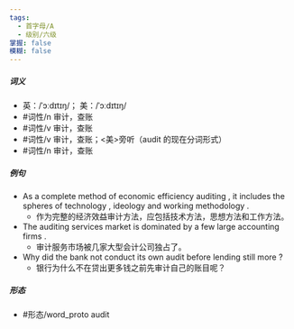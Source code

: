 ```yaml
---
tags:
  - 首字母/A
  - 级别/六级
掌握: false
模糊: false
---
```

##### 词义
- 英：/ˈɔːdɪtɪŋ/； 美：/ˈɔːdɪtɪŋ/
- #词性/n 审计，查账
- #词性/v 审计，查账
- #词性/v  审计，查账；<美>旁听（audit 的现在分词形式）
- #词性/n  审计，查账
##### 例句
- As a complete method of economic efficiency auditing , it includes the spheres of technology , ideology and working methodology .
	- 作为完整的经济效益审计方法，应包括技术方法，思想方法和工作方法。
- The auditing services market is dominated by a few large accounting firms .
	- 审计服务市场被几家大型会计公司独占了。
- Why did the bank not conduct its own audit before lending still more ?
	- 银行为什么不在贷出更多钱之前先审计自己的账目呢？
##### 形态
- #形态/word_proto audit
